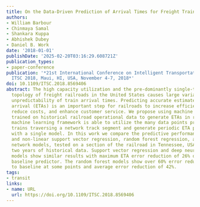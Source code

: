 ```yaml
---
title: On the Data-Driven Prediction of Arrival Times for Freight Trains on U.S. Railroads
authors:
- William Barbour
- Chinmaya Samal
- Shankara Kuppa
- Abhishek Dubey
- Daniel B. Work
date: '2018-01-01'
publishDate: '2025-02-20T03:16:29.608721Z'
publication_types:
- paper-conference
publication: '*21st International Conference on Intelligent Transportation Systems,
  ITSC 2018, Maui, HI, USA, November 4-7, 2018*'
doi: 10.1109/ITSC.2018.8569406
abstract: The high capacity utilization and the pre-dominantly single-track network
  topology of freight railroads in the United States causes large variability and
  unpredictability of train arrival times. Predicting accurate estimated times of
  arrival (ETAs) is an important step for railroads to increase efficiency and automation,
  reduce costs, and enhance customer service. We propose using machine learning algorithms
  trained on historical railroad operational data to generate ETAs in real time. The
  machine learning framework is able to utilize the many data points produced by individual
  trains traversing a network track segment and generate periodic ETA predictions
  with a single model. In this work we compare the predictive performance of linear
  and non-linear support vector regression, random forest regression, and deep neural
  network models, tested on a section of the railroad in Tennessee, USA using over
  two years of historical data. Support vector regression and deep neural network
  models show similar results with maximum ETA error reduction of 26% over a statistical
  baseline predictor. The random forest models show over 60% error reduction compared
  to baseline at some points and average error reduction of 42%.
tags:
- transit
links:
- name: URL
  url: https://doi.org/10.1109/ITSC.2018.8569406
---
```

